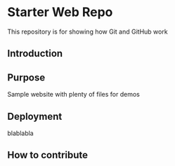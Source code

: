 # Starter Web Repo

This repository is for showing how Git and GitHub work

## Introduction

## Purpose

Sample website with plenty of files for demos

## Deployment

blablabla

## How to contribute
